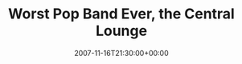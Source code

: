 ---
templateKey: event
guid: 08940d5a-6eab-11ea-99c5-002590d1d1b0
date: 2007-11-16T21:30:00+00:00
eventTime: '9:30pm'
title: Worst Pop Band Ever, the Central Lounge
artist: Worst Pop Band Ever
city: Toronto
venue: the Central Lounge
group: Tim Shia
guests: Books of Gnome
---